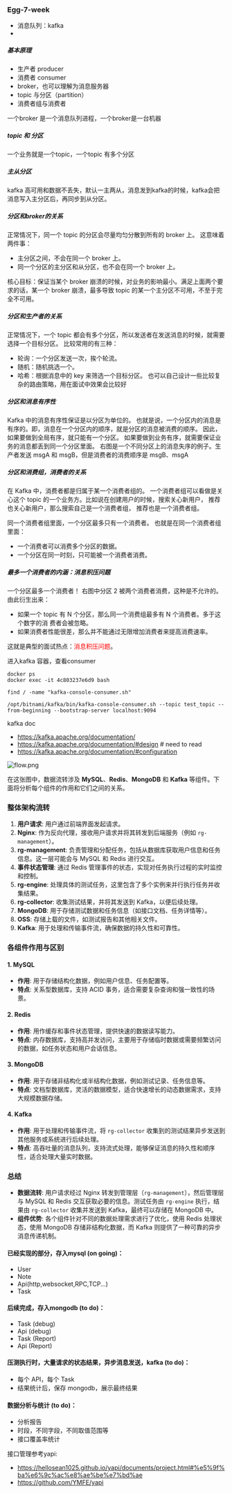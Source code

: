 ### Egg-7-week

- 消息队列：kafka
-

##### 基本原理

- 生产者 producer
- 消费者 consumer
- broker，也可以理解为消息服务器
- topic 与分区（partition）
- 消费者组与消费者

一个broker 是一个消息队列进程，一个broker是一台机器

##### topic 和 分区

一个业务就是一个topic，一个topic 有多个分区

##### 主从分区

kafka 高可用和数据不丢失，默认一主两从，消息发到kafka的时候，kafka会把消息写入主分区后，再同步到从分区。

##### 分区和broker的关系

正常情况下，同一个 topic 的分区会尽量均匀分散到所有的 broker 上。
这意味着两件事：

- 主分区之间，不会在同一个 broker 上。
- 同一个分区的主分区和从分区，也不会在同一个 broker 上。

核心目标：保证当某个 broker 崩溃的时候，对业务的影响最小。满足上面两个要求的话，某一个 broker 崩溃，最多导致 topic
的某一个主分区不可用，不至于完全不可用。

##### 分区和生产者的关系

正常情况下，一个 topic 都会有多个分区，所以发送者在发送消息的时候，就需要选择一个目标分区。
比较常用的有三种：

- 轮询：一个分区发送一次，挨个轮流。
- 随机：随机挑选一个。
- 哈希：根据消息中的 key 来筛选一个目标分区。
  也可以自己设计一些比较复杂的路由策略，用在面试中效果会比较好

##### 分区和消息有序性

Kafka 中的消息有序性保证是以分区为单位的。 也就是说，一个分区内的消息是有序的。即，消息在一个分区内的顺序，就是分区的消息被消费的顺序。
因此，如果要做到全局有序，就只能有一个分区。
如果要做到业务有序，就需要保证业务的消息都丢到同一个分区里面。
右图是一个不同分区上的消息失序的例子。生产者发送 msgA 和 msgB，但是消费者的消费顺序是 msgB、msgA

##### 分区和消费组，消费者的关系

在 Kafka 中，消费者都是归属于某一个消费者组的。
一个消费者组可以看做是关心这个 topic 的一个业务方。比如说在创建用户的时候，搜索关心新用户， 推荐也关心新用户，那么搜索自己是一个消费者组，
推荐也是一个消费者组。

同一个消费者组里面，一个分区最多只有一个消费者。
也就是在同一个消费者组里面：

- 一个消费者可以消费多个分区的数据。
- 一个分区在同一时刻，只可能被一个消费者消费。

##### 最多一个消费者的内涵：消息积压问题

一个分区最多一个消费者！
右图中分区 2 被两个消费者消费，这种是不允许的。
由此衍生出来：

- 如果一个 topic 有 N 个分区，那么同一个消费组最多有 N 个消费者。多于这个数字的消
  费者会被忽略。
- 如果消费者性能很差，那么并不能通过无限增加消费者来提高消费速率。

这就是典型的面试热点：<font color=red>消息积压问题</font>。

进入kafka 容器，查看consumer

```shell
docker ps
docker exec -it 4c803237e6d9 bash

find / -name "kafka-console-consumer.sh"

/opt/bitnami/kafka/bin/kafka-console-consumer.sh --topic test_topic --from-beginning --bootstrap-server localhost:9094
````

kafka doc

- https://kafka.apache.org/documentation/
- https://kafka.apache.org/documentation/#design # need to read
- https://kafka.apache.org/documentation/#configuration

![flow.png](flow.png)

在这张图中，数据流转涉及 **MySQL**、**Redis**、**MongoDB** 和 **Kafka** 等组件。下面将分析每个组件的作用和它们之间的关系。

### 整体架构流转

1. **用户请求**: 用户通过前端界面发起请求。
2. **Nginx**: 作为反向代理，接收用户请求并将其转发到后端服务（例如 `rg-management`）。
3. **rg-management**: 负责管理和分配任务，包括从数据库获取用户信息和任务信息。这一层可能会与 MySQL 和 Redis 进行交互。
4. **事件状态管理**: 通过 Redis 管理事件的状态，实现对任务执行过程的实时监控和控制。
5. **rg-engine**: 处理具体的测试任务，这里包含了多个实例来并行执行任务并收集结果。
6. **rg-collector**: 收集测试结果，并将其发送到 Kafka，以便后续处理。
7. **MongoDB**: 用于存储测试数据和任务信息（如接口文档、任务详情等）。
8. **OSS**: 存储上载的文件，如测试报告和其他相关文件。
9. **Kafka**: 用于处理和传输事件流，确保数据的持久性和可靠性。

### 各组件作用与区别

#### 1. MySQL

- **作用**: 用于存储结构化数据，例如用户信息、任务配置等。
- **特点**: 关系型数据库，支持 ACID 事务，适合需要复杂查询和强一致性的场景。

#### 2. Redis

- **作用**: 用作缓存和事件状态管理，提供快速的数据读写能力。
- **特点**: 内存数据库，支持高并发访问，主要用于存储临时数据或需要频繁访问的数据，如任务状态和用户会话信息。

#### 3. MongoDB

- **作用**: 用于存储非结构化或半结构化数据，例如测试记录、任务信息等。
- **特点**: 文档型数据库，灵活的数据模型，适合快速增长的动态数据需求，支持大规模数据存储。

#### 4. Kafka

- **作用**: 用于处理和传输事件流，将 `rg-collector` 收集到的测试结果异步发送到其他服务或系统进行后续处理。
- **特点**: 高吞吐量的消息队列，支持流式处理，能够保证消息的持久性和顺序性，适合处理大量实时数据。

### 总结

- **数据流转**: 用户请求经过 Nginx 转发到管理层（`rg-management`），然后管理层与 MySQL 和 Redis
  交互获取必要的信息。测试任务由 `rg-engine` 执行，结果由 `rg-collector` 收集并发送到 Kafka，最终可以存储在 MongoDB 中。
- **组件优势**: 各个组件针对不同的数据处理需求进行了优化，使用 Redis 处理状态，使用 MongoDB 存储非结构化数据，而 Kafka
  则提供了一种可靠的异步消息传递机制。


#### 已经实现的部分，存入mysql (on going)：
- User
- Note
- Api(http,websocket,RPC,TCP...)
- Task

#### 后续完成，存入mongodb (to do)：
- Task (debug)
- Api (debug)
- Task (Report)
- Api (Report)

#### 压测执行时，大量请求的状态结果，异步消息发送，kafka (to do)：
- 每个 API，每个 Task
- 结果统计后，保存 mongodb，展示最终结果

#### 数据分析与统计 (to do)：
- 分析报告
- 时段，不同字段，不同取值范围等
- 接口覆盖率统计


接口管理参考yapi:
- https://hellosean1025.github.io/yapi/documents/project.html#%e5%9f%ba%e6%9c%ac%e8%ae%be%e7%bd%ae
- https://github.com/YMFE/yapi

